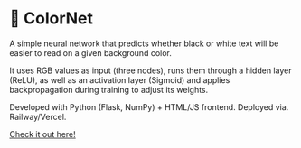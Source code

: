 # 🎨 ColorNet

A simple neural network that predicts whether black or white text will be easier to read on a given background color.  

It uses RGB values as input (three nodes), runs them through a hidden layer (ReLU), as well as an activation layer (Sigmoid) and applies backpropagation during training to adjust its weights.

Developed with Python (Flask, NumPy) + HTML/JS frontend. Deployed via. Railway/Vercel.

[Check it out here!](https://color-net.vercel.app/)
